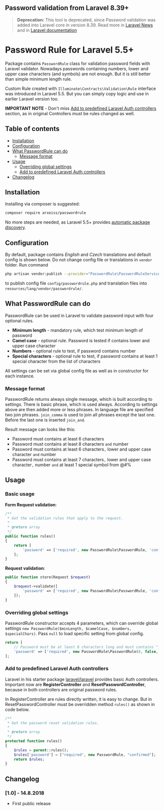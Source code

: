 ## Password validation from Laravel 8.39+
> **Deprecation:** This tool is deprecated, since Password validation was added into Laravel core in version 8.39. Read more in [Laravel News](https://laravel-news.com/password-validation-rule-object-in-laravel-8) and in [Laravel documentation](https://laravel.com/docs/validation#validating-passwords)


# Password Rule for Laravel 5.5+

Package contains `PasswordRule` class for validation password fields with Laravel validator. Nowadays passwords containing numbers, lower and upper case characters (and symbols) are not enough. But it is still better than simple minimum length rule.

Custom Rule created with `Illuminate\Contracts\Validation\Rule` interface was introduced in Laravel 5.5. But you can simply copy logic and use in earlier Laravel version too.

**IMPORTANT NOTE** - Don't miss [Add to predefined Laravel Auth controllers](#add-to-predefined-Laravel-auth-controllers) section, as in original Controllers must be rules changed as well.

## Table of contents
* [Installation](#instalation)
* [Configuration](#configuration)
* [What PasswordRule can do](#what-passwordrule-can-do)
    *  [Message format](#message-format)
* [Usage](#usage)
    * [Overriding global settings](#overriding-global-settings)
    * [Add to predefined Laravel Auth controllers](#add-to-predefined-Laravel-auth-controllers)
* [Changelog](#changelog)

## Installation

Installing via composer is suggested:

```bash
composer require arxeiss/passwordrule
```

No more steps are needed, as Laravel 5.5+ provides [automatic package discovery](https://laravel.com/docs/5.5/packages).

## Configuration
By default, package contains *English* and *Czech* translations and default config is shown below. Do not change config file or translations in `vendor` folder. Run command

```bash
php artisan vendor:publish --provider="PasswordRule\PasswordRuleServiceProvider"
```

to  publish config file `config/passwordrule.php` and translation files into `resources/lang/vendor/passwordrule/`.

## What PasswordRule can do
PasswordRule can be used in Laravel to validate password input with four optional rules.

* **Minimum length** - mandatory rule, which test minimum length of password
* **Camel case** - optional rule. Password is tested if contains lower and upper case character
* **Numbers** - optional rule to test, if password contains number
* **Special characters** - optional rule to test, if password contains at least 1 special character from the list of characters

All settings can be set via global config file as well as in constructor for each instance.

### Message format
PasswordRule returns always single message, which is built according to settings. There is basic phrase, which is used always. According to settings above are then added more or less phrases. In language file are specified two join phrases. `join_comma` is used to join all phrases except the last one. Before the last one is inserted `join_and`.

Result message can looks like this:
* Password must contains at least 6 characters
* Password must contains at least 8 characters `and` number
* Password must contains at least 6 characters`,` lower and upper case character `and` number
* Password must contains at least 7 characters`,` lower and upper case character`,` number `and` at least 1 special symbol from @#%

## Usage
### Basic usage
**Form Request validation**:
```php
/**
 * Get the validation rules that apply to the request.
 *
 * @return array
 */
public function rules()
{
    return [
        'password' => ['required', new PasswordRule\PasswordRule, 'confirmed'],
    ];
}
```

**Request validation**:
```php
public function store(Request $request)
{
    $request->validate([
        'password' => ['required', new PasswordRule\PasswordRule, 'confirmed'],
    ]);
}
```

### Overriding global settings
PasswordRule constructor accepts 4 parameters, which can override global settings
`new PasswordRule($minLength, $camelCase, $numbers, $specialChars)`.
Pass `null` to load specific setting from global config.

```php
return [
    // Password must be at least 8 characters long and must contains "_"
    'password' => ['required', new PasswordRule\PasswordRule(8, false, false, "_"), 'confirmed'],
];
```

### Add to predefined Laravel Auth controllers
Laravel in his starter package [laravel/laravel](https://github.com/laravel/laravel) provides basic Auth controllers. Important now are **RegisterController** and **ResetPasswordController**, because in both controllers are original password rules.

In RegisterController are rules directly written, it is easy to change. But in ResetPasswordController must be overridden method `rules()` as shown in code below.

```php
/**
 * Get the password reset validation rules.
 *
 * @return array
 */
protected function rules()
{
    $rules = parent::rules();
    $rules['password'] = ["required", new PasswordRule, "confirmed"];
    return $rules;
}
```

## Changelog
### [1.0] - 14.8.2018
* First public release
